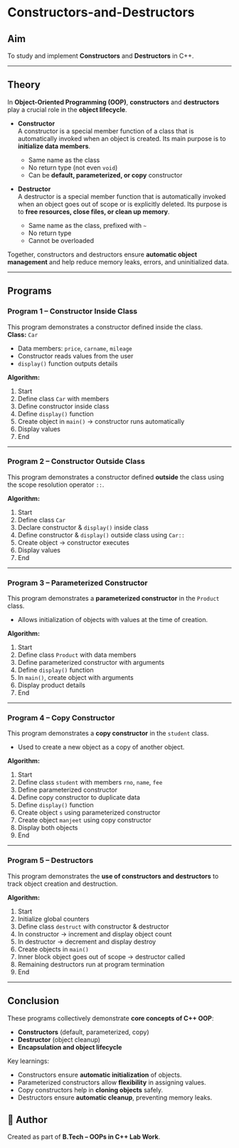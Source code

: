 # Constructors-and-Destructors


##  Aim
To study and implement **Constructors** and **Destructors** in C++. 

---

##  Theory

In **Object-Oriented Programming (OOP)**, **constructors** and **destructors** play a crucial role in the **object lifecycle**.

- **Constructor**  
  A constructor is a special member function of a class that is automatically invoked when an object is created. Its main purpose is to **initialize data members**.  
  - Same name as the class  
  - No return type (not even `void`)  
  - Can be **default, parameterized, or copy** constructor  

- **Destructor**  
  A destructor is a special member function that is automatically invoked when an object goes out of scope or is explicitly deleted. Its purpose is to **free resources, close files, or clean up memory**.  
  - Same name as the class, prefixed with `~`  
  - No return type  
  - Cannot be overloaded  

Together, constructors and destructors ensure **automatic object management** and help reduce memory leaks, errors, and uninitialized data.  

---

##  Programs

###  Program 1 – Constructor Inside Class
This program demonstrates a constructor defined inside the class.  
**Class:** `Car`  
- Data members: `price`, `carname`, `mileage`  
- Constructor reads values from the user  
- `display()` function outputs details  

**Algorithm:**
1. Start  
2. Define class `Car` with members  
3. Define constructor inside class  
4. Define `display()` function  
5. Create object in `main()` → constructor runs automatically  
6. Display values  
7. End  

---

###  Program 2 – Constructor Outside Class
This program demonstrates a constructor defined **outside** the class using the scope resolution operator `::`.  

**Algorithm:**
1. Start  
2. Define class `Car`  
3. Declare constructor & `display()` inside class  
4. Define constructor & `display()` outside class using `Car::`  
5. Create object → constructor executes  
6. Display values  
7. End  

---

### Program 3 – Parameterized Constructor
This program demonstrates a **parameterized constructor** in the `Product` class.  
- Allows initialization of objects with values at the time of creation.  

**Algorithm:**
1. Start  
2. Define class `Product` with data members  
3. Define parameterized constructor with arguments  
4. Define `display()` function  
5. In `main()`, create object with arguments  
6. Display product details  
7. End  

---

###  Program 4 – Copy Constructor
This program demonstrates a **copy constructor** in the `student` class.  
- Used to create a new object as a copy of another object.  

**Algorithm:**
1. Start  
2. Define class `student` with members `rno`, `name`, `fee`  
3. Define parameterized constructor  
4. Define copy constructor to duplicate data  
5. Define `display()` function  
6. Create object `s` using parameterized constructor  
7. Create object `manjeet` using copy constructor  
8. Display both objects  
9. End  

---

###  Program 5 – Destructors
This program demonstrates the **use of constructors and destructors** to track object creation and destruction.  

**Algorithm:**
1. Start  
2. Initialize global counters  
3. Define class `destruct` with constructor & destructor  
4. In constructor → increment and display object count  
5. In destructor → decrement and display destroy  
6. Create objects in `main()`  
7. Inner block object goes out of scope → destructor called  
8. Remaining destructors run at program termination  
9. End  

---

##  Conclusion
These programs collectively demonstrate **core concepts of C++ OOP**:
- **Constructors** (default, parameterized, copy)  
- **Destructor** (object cleanup)  
- **Encapsulation and object lifecycle**  

Key learnings:
- Constructors ensure **automatic initialization** of objects.  
- Parameterized constructors allow **flexibility** in assigning values.  
- Copy constructors help in **cloning objects** safely.  
- Destructors ensure **automatic cleanup**, preventing memory leaks.  

## 📌 Author
Created as part of **B.Tech – OOPs in C++ Lab Work**.  
